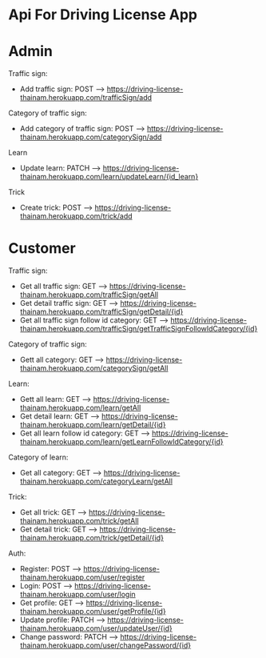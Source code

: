 
# Api For Driving License App
# Admin
Traffic sign:
- Add traffic sign: POST --> https://driving-license-thainam.herokuapp.com/trafficSign/add

Category of traffic sign:
- Add category of traffic sign: POST --> https://driving-license-thainam.herokuapp.com/categorySign/add

Learn
- Update learn: PATCH --> https://driving-license-thainam.herokuapp.com/learn/updateLearn/{id_learn}

Trick
- Create trick: POST --> https://driving-license-thainam.herokuapp.com/trick/add

# Customer
Traffic sign:
- Get all traffic sign: GET --> https://driving-license-thainam.herokuapp.com/trafficSign/getAll
- Get detail traffic sign: GET --> https://driving-license-thainam.herokuapp.com/trafficSign/getDetail/{id}
- Get all traffic sign follow id category: GET --> https://driving-license-thainam.herokuapp.com/trafficSign/getTrafficSignFollowIdCategory/{id}

Category of traffic sign:
- Gett all category: GET --> https://driving-license-thainam.herokuapp.com/categorySign/getAll

Learn:
- Gett all learn: GET --> https://driving-license-thainam.herokuapp.com/learn/getAll
- Get detail learn: GET --> https://driving-license-thainam.herokuapp.com/learn/getDetail/{id}
- Get all learn follow id category: GET --> https://driving-license-thainam.herokuapp.com/learn/getLearnFollowIdCategory/{id}

Category of learn:
- Get all category: GET --> https://driving-license-thainam.herokuapp.com/categoryLearn/getAll

Trick:
- Get all trick: GET --> https://driving-license-thainam.herokuapp.com/trick/getAll
- Get detail trick: GET --> https://driving-license-thainam.herokuapp.com/trick/getDetail/{id}

Auth:
- Register: POST --> https://driving-license-thainam.herokuapp.com/user/register
- Login: POST --> https://driving-license-thainam.herokuapp.com/user/login
- Get profile: GET --> https://driving-license-thainam.herokuapp.com/user/getProfile/{id}
- Update profile: PATCH --> https://driving-license-thainam.herokuapp.com/user/updateUser/{id}
- Change password: PATCH --> https://driving-license-thainam.herokuapp.com/user/changePassword/{id}


